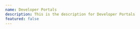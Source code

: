 ```yaml
---
name: Developer Portals
description: This is the description for Developer Portals
featured: false
---
```

